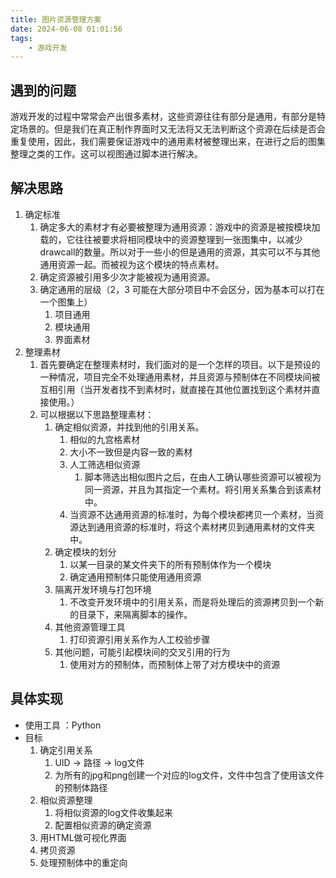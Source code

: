 ```yaml
---
title: 图片资源管理方案
date: 2024-06-08 01:01:56
tags:
    - 游戏开发
---
```

## 遇到的问题
游戏开发的过程中常常会产出很多素材，这些资源往往有部分是通用，有部分是特定场景的。但是我们在真正制作界面时又无法将又无法判断这个资源在后续是否会重复使用，因此，我们需要保证游戏中的通用素材被整理出来，在进行之后的图集整理之类的工作。这可以视图通过脚本进行解决。

## 解决思路
1. 确定标准
   1. 确定多大的素材才有必要被整理为通用资源：游戏中的资源是被按模块加载的，它往往被要求将相同模块中的资源整理到一张图集中，以减少drawcall的数量。所以对于一些小的但是通用的资源，其实可以不与其他通用资源一起。而被视为这个模块的特点素材。
   2. 确定资源被引用多少次才能被视为通用资源。
   3. 确定通用的层级（2，3 可能在大部分项目中不会区分，因为基本可以打在一个图集上）
      1. 项目通用
      2. 模块通用
      3. 界面素材
2. 整理素材
    1. 首先要确定在整理素材时，我们面对的是一个怎样的项目。以下是预设的一种情况，项目完全不处理通用素材，并且资源与预制体在不同模块间被互相引用（当开发者找不到素材时，就直接在其他位置找到这个素材并直接使用。）
    2. 可以根据以下思路整理素材：
       1. 确定相似资源，并找到他的引用关系。
          1. 相似的九宫格素材
          2. 大小不一致但是内容一致的素材
          3. 人工筛选相似资源
             1. 脚本筛选出相似图片之后，在由人工确认哪些资源可以被视为同一资源，并且为其指定一个素材。将引用关系集合到该素材中。
          4. 当资源不达通用资源的标准时，为每个模块都拷贝一个素材，当资源达到通用资源的标准时，将这个素材拷贝到通用素材的文件夹中。
       2. 确定模块的划分
          1. 以某一目录的某文件夹下的所有预制体作为一个模块
          2. 确定通用预制体只能使用通用资源
       3. 隔离开发环境与打包环境
          1. 不改变开发环境中的引用关系，而是将处理后的资源拷贝到一个新的目录下，来隔离脚本的操作。
       4. 其他资源管理工具
          1. 打印资源引用关系作为人工校验步骤
       5. 其他问题，可能引起模块间的交叉引用的行为
          1. 使用对方的预制体，而预制体上带了对方模块中的资源
   
## 具体实现
- 使用工具 ：Python
- 目标
    1. 确定引用关系
       1. UID -> 路径 -> log文件
       2. 为所有的jpg和png创建一个对应的log文件，文件中包含了使用该文件的预制体路径
    2. 相似资源整理
       1. 将相似资源的log文件收集起来
       2. 配置相似资源的确定资源
    3. 用HTML做可视化界面
    4. 拷贝资源
    5. 处理预制体中的重定向


